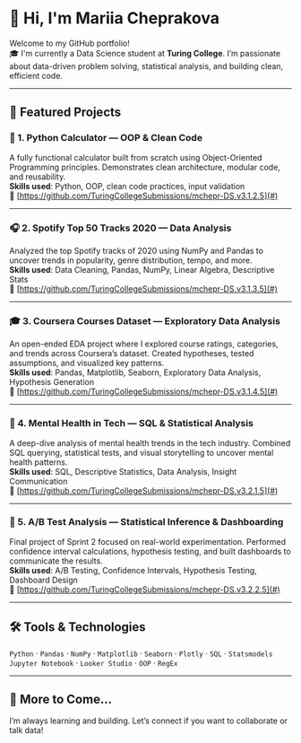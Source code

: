 # 👋 Hi, I'm Mariia Cheprakova

Welcome to my GitHub portfolio!  
🎓 I'm currently a Data Science student at **Turing College**.
 I’m passionate about data-driven problem solving, statistical analysis, and building clean, efficient code.

---

## 🧠 Featured Projects

### 🧮 1. Python Calculator — OOP & Clean Code
A fully functional calculator built from scratch using Object-Oriented Programming principles. Demonstrates clean architecture, modular code, and reusability.  
**Skills used**: Python, OOP, clean code practices, input validation  
🔗 [https://github.com/TuringCollegeSubmissions/mchepr-DS.v3.1.2.5](#)

---

### 🎧 2. Spotify Top 50 Tracks 2020 — Data Analysis
Analyzed the top Spotify tracks of 2020 using NumPy and Pandas to uncover trends in popularity, genre distribution, tempo, and more.  
**Skills used**: Data Cleaning, Pandas, NumPy, Linear Algebra, Descriptive Stats  
🔗 [https://github.com/TuringCollegeSubmissions/mchepr-DS.v3.1.3.5](#)

---

### 🎓 3. Coursera Courses Dataset — Exploratory Data Analysis
An open-ended EDA project where I explored course ratings, categories, and trends across Coursera’s dataset. Created hypotheses, tested assumptions, and visualized key patterns.  
**Skills used**: Pandas, Matplotlib, Seaborn, Exploratory Data Analysis, Hypothesis Generation  
🔗 [https://github.com/TuringCollegeSubmissions/mchepr-DS.v3.1.4.5](#)

---

### 🧠 4. Mental Health in Tech — SQL & Statistical Analysis
A deep-dive analysis of mental health trends in the tech industry. Combined SQL querying, statistical tests, and visual storytelling to uncover mental health patterns.  
**Skills used**: SQL, Descriptive Statistics, Data Analysis, Insight Communication  
🔗 [https://github.com/TuringCollegeSubmissions/mchepr-DS.v3.2.1.5](#)

---

### 🧪 5. A/B Test Analysis — Statistical Inference & Dashboarding
Final project of Sprint 2 focused on real-world experimentation. Performed confidence interval calculations, hypothesis testing, and built dashboards to communicate the results.  
**Skills used**: A/B Testing, Confidence Intervals, Hypothesis Testing, Dashboard Design  
🔗 [https://github.com/TuringCollegeSubmissions/mchepr-DS.v3.2.2.5](#)

---

## 🛠️ Tools & Technologies

`Python` · `Pandas` · `NumPy` · `Matplotlib` · `Seaborn` · `Plotly` · `SQL` · `Statsmodels`  
`Jupyter Notebook` · `Looker Studio` · `OOP` · `RegEx`

---

## 🚀 More to Come...

I’m always learning and building. Let’s connect if you want to collaborate or talk data!

